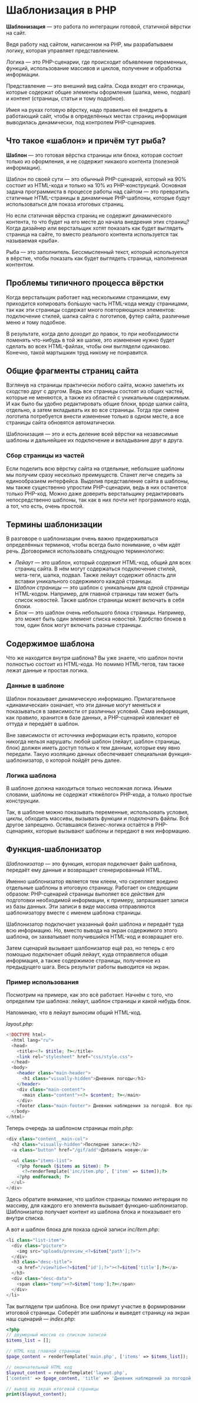 # Шаблонизация в PHP

**Шаблонизация** — это работа по интеграции готовой, статичной вёрстки на сайт.

Ведя работу над сайтом, написанном на PHP, мы разрабатываем логику, которая управляет представлением.

Логика — это PHP-сценарии, где происходит объявление переменных, функций, использование массивов и циклов, получение и обработка информации.

Представление — это внешний вид сайта. Сюда входят его страницы, которые содержат общие элементы оформления (шапка, меню, подвал) и контент (страницы, статьи и тому подобное).

Имея на руках готовую вёрстку, надо правильно её внедрить в работающий сайт, чтобы в определённых местах страниц информация выводилась динамически, под контролем PHP-сценариев.

## Что такое «шаблон» и причём тут рыба?

**Шаблон** — это готовая вёрстка страницы или блока, которая состоит только из оформления, и не содержит никакого контента (полезной информации).

Шаблон по своей сути — это обычный PHP-сценарий, который на 90% состоит из HTML-кода и только на 10% из PHP-конструкций. Основная задача программиста в процессе работы над сайтом — это превратить статичные HTML-страницы в динамичные PHP-шаблоны, которые будут использоваться для показа итоговых страниц.

Но если статичная вёрстка страниц не содержит динамического контента, то что будет на его месте до начала внедрения этих страниц? Когда дизайнер или верстальщик хотят показать как будет выглядеть страница на сайте, то вместо реального контента используется так называемая «рыба».

Рыба — это заполнитель. Бессмысленный текст, который используется в вёрстке, чтобы показать как будет выглядеть страница, наполненная контентом.

## Проблемы типичного процесса вёрстки

Когда верстальщик работает над несколькими страницами, ему приходится копировать бол́ьшую часть HTML-кода между страницами, так как эти страницы содержат много повторяющихся элементов: подключение стилей, шапка сайта с логотипов, футер сайта, различные меню и тому подобное.

В результате, когда дело доходит до правок, то при необходимости поменять что-нибудь в той же шапке, это изменение нужно будет сделать во всех HTML-файлах, чтобы они выглядели одинаково. Конечно, такой мартышкин труд никому не понравится.

## Общие фрагменты страниц сайта

Взглянув на страницы практически любого сайта, можно заметить их сходство друг с другом. Ведь все страницы состоят из общих частей, которые не меняются, а также из областей с уникальным содержимым. И как было бы удобно редактировать общие блоки, вроде шапки сайта, отдельно, а затем вкладывать их во все страницы. Тогда при смене логотипа потребуется внести изменение только в одном месте, а все страницы сайта обновятся автоматически.

Шаблонизация — это и есть деление всей вёрстки на независимые шаблоны и дальнейшее их подключение и вкладывание друг в друга.

### Сбор страницы из частей

Если поделить всю вёрстку сайта на отдельные, небольшие шаблоны мы получим сразу несколько преимуществ. Станет легче следить за единообразием интерфейса. Выделив представление сайта в шаблоны, мы также существенно упростим PHP-сценарии, ведь в них останется только PHP-код. Можно даже доверить верстальщику редактировать непосредственно шаблоны, так как в них почти нет программного кода, а тот, что есть, очень простой.

## Термины шаблонизации

В разговоре о шаблонизации очень важно придерживаться определённых терминов, чтобы всегда было понимание, о чём идёт речь. Договоримся использовать следующую терминологию:

- _Лейаут_ — это шаблон, который содержит HTML-код, общий для всех страниц сайта. В нём могут содержаться подключение стилей, мета-теги, шапка, подвал. Также лейаут содержит область для вставки уникального содержимого каждой страницы.
- _Шаблон страницы_ — это шаблон с уникальным для одной страницы HTML-кодом. Например, для главной страницы там может быть список новостей. Также шаблон страницы может включать в себя блоки.
- _Блок_ — это шаблон очень небольшого блока страницы. Например, это может быть один элемент списка новостей. Удобство блоков в том, один блок могут включать разные страницы.

## Содержимое шаблона

Что же находится внутри шаблона? Вы уже знаете, что шаблон почти полностью состоит из HTML-кода. Но помимо HTML-тегов, там также лежат данные и простая логика.

### Данные в шаблоне

Шаблон показывает динамическую информацию. Прилагательное «динамическая» означает, что эти данные могут меняться и показываться в зависимости от различных условий. Сама информация, как правило, хранится в базе данных, а PHP-сценарий извлекает её оттуда и передаёт в шаблон.

Вне зависимости от источника информации есть правило, которое никогда нельзя нарушать: любой шаблон (лейаут, шаблон страницы, блок) должен иметь доступ только к тем данным, которые ему явно передали.
Такую изоляцию данных обеспечивает специальная функция-шаблонизатор, о которой пойдёт речь далее.

### Логика шаблона

В шаблоне должна находиться только несложная логика. Иными словами, шаблоны не содержат «тяжёлого» PHP-кода, а только простые конструкции.

Так, в шаблоне можно показывать переменные, использовать условия, циклы, обходить массивы, вызывать функции и подключать файлы. Всё другое запрещено. Оставшаяся бизнес-логика остаётся в PHP-сценариях, которые вызывают шаблоны и передают в них информацию.

## Функция-шаблонизатор

_Шаблонизатор_ — это функция, которая подключает файл шаблона, передаёт ему данные и возвращает сгенерированный HTML.

Именно шаблонизатор является тем клеем, что скрепляет воедино отдельные шаблоны в итоговую страницу. Работает он следующим образом: PHP-сценарий страницы выполяет все действия для подготовки необходимой информации, к примеру, запрашивает записи из базы данных. Эти записи в виде массива отправляются шаблонизатору вместе с именем шаблона страницы.

Шаблонизатор подключает указанный файл шаблона и передаёт туда всю информацию. Но, вместо вывода на экран содержимого этого шаблона, он захватывает получившийся HTML-код и возвращает его.

Затем сценарий вызывает шалбонизатор ещё раз, но теперь с его помощью подключает общий лейаут, куда отправляется общая информация, а также содержимое страницы, полученное из предыдущего шага. Весь результат работы выводится на экран.

### Пример использования

Посмотрим на примере, как это всё работает. Начнём с того, что определим три шаблона: лейаут, шаблон страницы и какой нибудь блок.

Напоминаю, что в лейаут выносим общий HTML-код.

_layout.php_:

```php
<!DOCTYPE html>
  <html lang="ru">
  <head>
    <title><?= $title; ?></title>
    <link rel="stylesheet" href="css/style.css">
  </head>
  <body>
    <header class="main-header">
      <h1 class="visually-hidden">Дневник погоды</h1>
    </header>
    <div class="main-content">
      <main class="content"><?= $content; ?></main>
    </div>
    <footer class="main-footer"> Дневник наблюдения за погодой. Все права защищены</footer>
  </body>
</html>
```

Теперь очередь за шаблоном страницы _main.php_:

```php
<div class="content__main-col">
  <h2 class="visually-hidden">Последние записи</h2>
  <a class="button" href="/gif/add">Добавить новую</a>

  <ul class="items-list">
    <?php foreach ($items as $item): ?>
      <?=renderTemplate('inc/item.php', ['item' => $item]);?>
    <?php endforeach; ?>
  </ul>
</div>
```

Здесь обратите внимание, что шаблон страницы помимо интерации по массиву, для каждого его элемента вызывает функцию-шаблонизатор. Шаблонизатор получает контент из шаблона блока и показывает его внутри списка.

А вот и шаблон блока для показа одной записи _inc/item.php_:

```php
<li class="list-item">
  <div class="picture">
    <img src="uploads/preview_<?=$item['path'];?>">
  </div>
  <h3 class="desc-title">
    <a href="/view?id=<?=$item['id'];?>"><?=$item['title'];?></a>
  </h3>
  <div class="desc-data">
    <span class="temp"><?=$item['temp'];?></span>
  </div>
</li>
```

Так выглядели три шаблона. Все они примут участие в формировании итоговой страницы. Соберёт эти шаблоны и выведет страницу на экран наш сценарий — _index.php_:

```php
<?php
// двумерный массив со списком записей
$items_list = [];

// HTML код главной страницы
$page_content = renderTemplate('main.php', ['items' => $items_list]);

// окончательный HTML код
$layout_content = renderTemplate('layout.php',
['content' => $page_content, 'title' => 'Дневник наблюдений за погодой']);

// вывод на экран итоговой страницы
print($layout_content);
```
